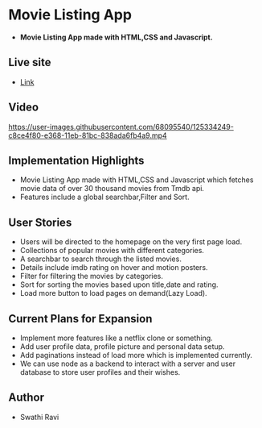 # Movie Listing App

- **Movie Listing App made with HTML,CSS and Javascript.**

## Live site
- [Link](https://app.netlify.com/sites/movieposter-listing-app/overview)

## Video
https://user-images.githubusercontent.com/68095540/125334249-c8ce4f80-e368-11eb-81bc-838ada6fb4a9.mp4

## Implementation Highlights

- Movie Listing App made with HTML,CSS and Javascript which fetches movie data of over 30 thousand movies from Tmdb api. 
- Features include a global searchbar,Filter and Sort. 

## User Stories
- Users will be directed to the homepage on the very first page load.
- Collections of popular movies with different categories.
- A searchbar to search through the listed movies.
- Details include imdb rating on hover and motion posters.
- Filter for filtering the movies by categories.
- Sort for sorting the movies based upon title,date and rating.
- Load more button to load pages on demand(Lazy Load).

## Current Plans for Expansion
- Implement more features like a netflix clone or something.
- Add user profile data, profile picture and personal data setup.
- Add paginations instead of load more which is implemented currently.
- We can use node as a backend to interact with a server and user database to store user profiles and their wishes.

## Author
- Swathi Ravi
